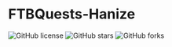 # FTBQuests-Hanize

![GitHub license](https://img.shields.io/github/license/sunny1028/FTBQuests-Hanize)
![GitHub stars](https://img.shields.io/github/stars/sunny1028/FTBQuests-Hanize?color=fa6470&style=flat)
![GitHub forks](https://img.shields.io/github/forks/sunny1028/FTBQuests-Hanize?style=flat)
